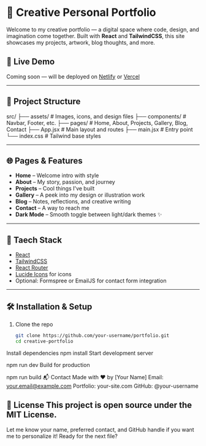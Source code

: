 # 🌟 Creative Personal Portfolio

Welcome to my creative portfolio — a digital space where code, design, and imagination come together. Built with **React** and **TailwindCSS**, this site showcases my projects, artwork, blog thoughts, and more.

## 🔗 Live Demo

Coming soon — will be deployed on [Netlify](https://www.netlify.com/) or [Vercel](https://vercel.com/)

---

## 📁 Project Structure
src/
├── assets/ # Images, icons, and design files
├── components/ # Navbar, Footer, etc.
├── pages/ # Home, About, Projects, Gallery, Blog, Contact
├── App.jsx # Main layout and routes
├── main.jsx # Entry point
└── index.css # Tailwind base styles

---

## 🌐 Pages & Features

- **Home** – Welcome intro with style
- **About** – My story, passion, and journey
- **Projects** – Cool things I've built
- **Gallery** – A peek into my design or illustration work
- **Blog** – Notes, reflections, and creative writing
- **Contact** – A way to reach me
- **Dark Mode** – Smooth toggle between light/dark themes ✨

---

## 🚀 Taech Stack

- [React](https://reactjs.org/)
- [TailwindCSS](https://tailwindcss.com/)
- [React Router](https://reactrouter.com/)
- [Lucide Icons](https://lucide.dev/) for icons
- Optional: Formspree or EmailJS for contact form integration

---

## 🛠️ Installation & Setup

1. Clone the repo  
   ```bash
   git clone https://github.com/your-username/portfolio.git
   cd creative-portfolio


Install dependencies
npm install
Start development server

npm run dev
Build for production

npm run build
📬 Contact
Made with ❤️ by [Your Name]
Email: your.email@example.com
Portfolio: your-site.com
GitHub: @your-username

📄 License
This project is open source under the MIT License.
---

Let me know your name, preferred contact, and GitHub handle if you want me to personalize it! Ready for the next file?
